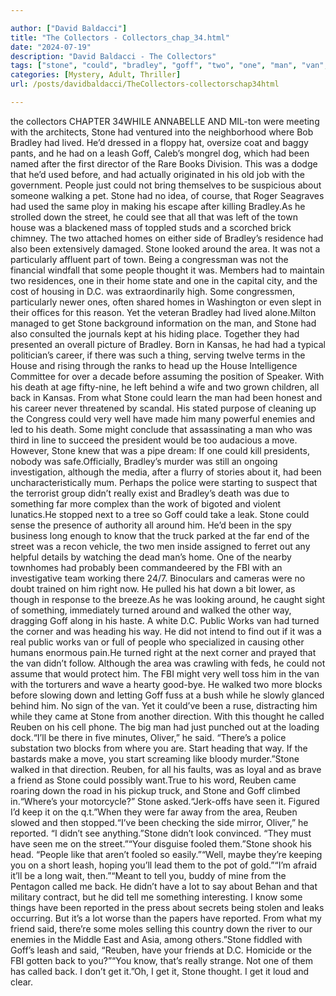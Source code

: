 ```yaml
---

author: ["David Baldacci"]
title: "The Collectors - Collectors_chap_34.html"
date: "2024-07-19"
description: "David Baldacci - The Collectors"
tags: ["stone", "could", "bradley", "goff", "two", "one", "man", "van", "reuben", "people", "home", "around", "get", "back", "leash", "house", "area", "thought", "death", "well", "something", "far", "work", "know", "fbi"]
categories: [Mystery, Adult, Thriller]
url: /posts/davidbaldacci/TheCollectors-collectorschap34html

---
```


the collectors
CHAPTER 34WHILE ANNABELLE AND MIL-ton were meeting with the architects, Stone had ventured into the neighborhood where Bob Bradley had lived. He’d dressed in a floppy hat, oversize coat and baggy pants, and he had on a leash Goff, Caleb’s mongrel dog, which had been named after the first director of the Rare Books Division. This was a dodge that he’d used before, and had actually originated in his old job with the government. People just could not bring themselves to be suspicious about someone walking a pet. Stone had no idea, of course, that Roger Seagraves had used the same ploy in making his escape after killing Bradley.As he strolled down the street, he could see that all that was left of the town house was a blackened mass of toppled studs and a scorched brick chimney. The two attached homes on either side of Bradley’s residence had also been extensively damaged. Stone looked around the area. It was not a particularly affluent part of town. Being a congressman was not the financial windfall that some people thought it was. Members had to maintain two residences, one in their home state and one in the capital city, and the cost of housing in D.C. was extraordinarily high. Some congressmen, particularly newer ones, often shared homes in Washington or even slept in their offices for this reason. Yet the veteran Bradley had lived alone.Milton managed to get Stone background information on the man, and Stone had also consulted the journals kept at his hiding place. Together they had presented an overall picture of Bradley. Born in Kansas, he had had a typical politician’s career, if there was such a thing, serving twelve terms in the House and rising through the ranks to head up the House Intelligence Committee for over a decade before assuming the position of Speaker. With his death at age fifty-nine, he left behind a wife and two grown children, all back in Kansas. From what Stone could learn the man had been honest and his career never threatened by scandal. His stated purpose of cleaning up the Congress could very well have made him many powerful enemies and led to his death. Some might conclude that assassinating a man who was third in line to succeed the president would be too audacious a move. However, Stone knew that was a pipe dream: If one could kill presidents, nobody was safe.Officially, Bradley’s murder was still an ongoing investigation, although the media, after a flurry of stories about it, had been uncharacteristically mum. Perhaps the police were starting to suspect that the terrorist group didn’t really exist and Bradley’s death was due to something far more complex than the work of bigoted and violent lunatics.He stopped next to a tree so Goff could take a leak. Stone could sense the presence of authority all around him. He’d been in the spy business long enough to know that the truck parked at the far end of the street was a recon vehicle, the two men inside assigned to ferret out any helpful details by watching the dead man’s home. One of the nearby townhomes had probably been commandeered by the FBI with an investigative team working there 24/7. Binoculars and cameras were no doubt trained on him right now. He pulled his hat down a bit lower, as though in response to the breeze.As he was looking around, he caught sight of something, immediately turned around and walked the other way, dragging Goff along in his haste. A white D.C. Public Works van had turned the corner and was heading his way. He did not intend to find out if it was a real public works van or full of people who specialized in causing other humans enormous pain.He turned right at the next corner and prayed that the van didn’t follow. Although the area was crawling with feds, he could not assume that would protect him. The FBI might very well toss him in the van with the torturers and wave a hearty good-bye. He walked two more blocks before slowing down and letting Goff fuss at a bush while he slowly glanced behind him. No sign of the van. Yet it could’ve been a ruse, distracting him while they came at Stone from another direction. With this thought he called Reuben on his cell phone. The big man had just punched out at the loading dock.“I’ll be there in five minutes, Oliver,” he said. “There’s a police substation two blocks from where you are. Start heading that way. If the bastards make a move, you start screaming like bloody murder.”Stone walked in that direction. Reuben, for all his faults, was as loyal and as brave a friend as Stone could possibly want.True to his word, Reuben came roaring down the road in his pickup truck, and Stone and Goff climbed in.“Where’s your motorcycle?” Stone asked.“Jerk-offs have seen it. Figured I’d keep it on the q.t.”When they were far away from the area, Reuben slowed and then stopped.“I’ve been checking the side mirror, Oliver,” he reported. “I didn’t see anything.”Stone didn’t look convinced. “They must have seen me on the street.”“Your disguise fooled them.”Stone shook his head. “People like that aren’t fooled so easily.”“Well, maybe they’re keeping you on a short leash, hoping you’ll lead them to the pot of gold.”“I’m afraid it’ll be a long wait, then.”“Meant to tell you, buddy of mine from the Pentagon called me back. He didn’t have a lot to say about Behan and that military contract, but he did tell me something interesting. I know some things have been reported in the press about secrets being stolen and leaks occurring. But it’s a lot worse than the papers have reported. From what my friend said, there’re some moles selling this country down the river to our enemies in the Middle East and Asia, among others.”Stone fiddled with Goff’s leash and said, “Reuben, have your friends at D.C. Homicide or the FBI gotten back to you?”“You know, that’s really strange. Not one of them has called back. I don’t get it.”Oh, I get it, Stone thought. I get it loud and clear.